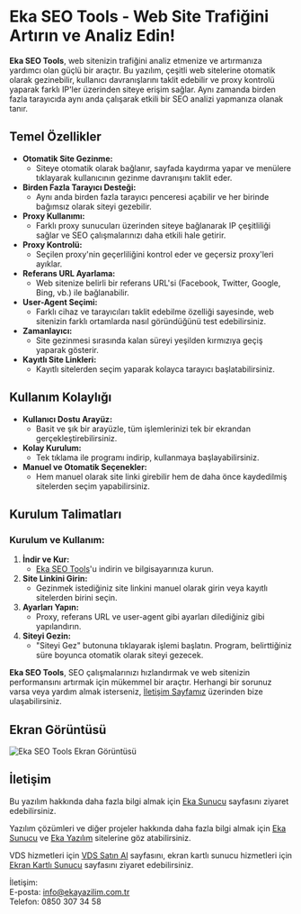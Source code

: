 # Eka SEO Tools - Web Site Trafiğini Artırın ve Analiz Edin!

**Eka SEO Tools**, web sitenizin trafiğini analiz etmenize ve artırmanıza yardımcı olan güçlü bir araçtır. Bu yazılım, çeşitli web sitelerine otomatik olarak gezinebilir, kullanıcı davranışlarını taklit edebilir ve proxy kontrolü yaparak farklı IP'ler üzerinden siteye erişim sağlar. Aynı zamanda birden fazla tarayıcıda aynı anda çalışarak etkili bir SEO analizi yapmanıza olanak tanır.

## Temel Özellikler

- **Otomatik Site Gezinme:**
  - Siteye otomatik olarak bağlanır, sayfada kaydırma yapar ve menülere tıklayarak kullanıcının gezinme davranışını taklit eder.
- **Birden Fazla Tarayıcı Desteği:**
  - Aynı anda birden fazla tarayıcı penceresi açabilir ve her birinde bağımsız olarak siteyi gezebilir.
- **Proxy Kullanımı:**
  - Farklı proxy sunucuları üzerinden siteye bağlanarak IP çeşitliliği sağlar ve SEO çalışmalarınızı daha etkili hale getirir.
- **Proxy Kontrolü:**
  - Seçilen proxy'nin geçerliliğini kontrol eder ve geçersiz proxy'leri ayıklar.
- **Referans URL Ayarlama:**
  - Web sitenize belirli bir referans URL'si (Facebook, Twitter, Google, Bing, vb.) ile bağlanabilir.
- **User-Agent Seçimi:**
  - Farklı cihaz ve tarayıcıları taklit edebilme özelliği sayesinde, web sitenizin farklı ortamlarda nasıl göründüğünü test edebilirsiniz.
- **Zamanlayıcı:**
  - Site gezinmesi sırasında kalan süreyi yeşilden kırmızıya geçiş yaparak gösterir.
- **Kayıtlı Site Linkleri:**
  - Kayıtlı sitelerden seçim yaparak kolayca tarayıcı başlatabilirsiniz.

## Kullanım Kolaylığı

- **Kullanıcı Dostu Arayüz:**
  - Basit ve şık bir arayüzle, tüm işlemlerinizi tek bir ekrandan gerçekleştirebilirsiniz.
- **Kolay Kurulum:**
  - Tek tıklama ile programı indirip, kullanmaya başlayabilirsiniz.
- **Manuel ve Otomatik Seçenekler:**
  - Hem manuel olarak site linki girebilir hem de daha önce kaydedilmiş sitelerden seçim yapabilirsiniz.

## Kurulum Talimatları

### Kurulum ve Kullanım:

1. **İndir ve Kur:**
   - [Eka SEO Tools](https://www.ekasunucu.com/yazilim/eka-seo-tools-web-site-trafigini-artirin-ve-analiz-edin)'u indirin ve bilgisayarınıza kurun.
2. **Site Linkini Girin:**
   - Gezinmek istediğiniz site linkini manuel olarak girin veya kayıtlı sitelerden birini seçin.
3. **Ayarları Yapın:**
   - Proxy, referans URL ve user-agent gibi ayarları dilediğiniz gibi yapılandırın.
4. **Siteyi Gezin:**
   - "Siteyi Gez" butonuna tıklayarak işlemi başlatın. Program, belirttiğiniz süre boyunca otomatik olarak siteyi gezecek.

**Eka SEO Tools**, SEO çalışmalarınızı hızlandırmak ve web sitenizin performansını artırmak için mükemmel bir araçtır. Herhangi bir sorunuz varsa veya yardım almak isterseniz, [İletişim Sayfamız](mailto:info@ekayazilim.com.tr) üzerinden bize ulaşabilirsiniz.

## Ekran Görüntüsü

![Eka SEO Tools Ekran Görüntüsü](https://www.ekasunucu.com/resources/uploads/software/0039e5d6cd551ae9adac2ac.png)

## İletişim

Bu yazılım hakkında daha fazla bilgi almak için [Eka Sunucu](https://www.ekasunucu.com/yazilim/eka-seo-tools-web-site-trafigini-artirin-ve-analiz-edin) sayfasını ziyaret edebilirsiniz.

Yazılım çözümleri ve diğer projeler hakkında daha fazla bilgi almak için [Eka Sunucu](https://www.ekasunucu.com/) ve [Eka Yazılım](https://ekayazilim.com.tr) sitelerine göz atabilirsiniz.

VDS hizmetleri için [VDS Satın Al](https://www.ekasunucu.com/kategori/turkiye-lokasyon-vds-vps) sayfasını, ekran kartlı sunucu hizmetleri için [Ekran Kartlı Sunucu](https://www.ekasunucu.com/kategori/ekran-kartli-sunucu) sayfasını ziyaret edebilirsiniz.

İletişim:  
E-posta: [info@ekayazilim.com.tr](mailto:info@ekayazilim.com.tr)  
Telefon: 0850 307 34 58
